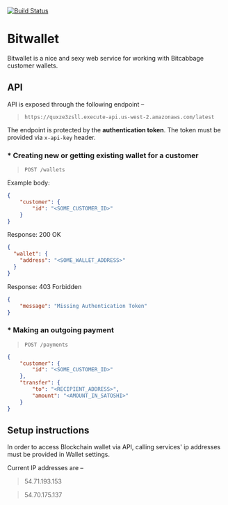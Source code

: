 [![Build Status](https://travis-ci.org/bitcabbage/bitwallet.svg?branch=master)](https://travis-ci.org/bitcabbage/bitwallet)

# Bitwallet
Bitwallet is a nice and sexy web service for working with Bitcabbage customer wallets.


## API
API is exposed through the following endpoint – 
> `https://quxze3zsll.execute-api.us-west-2.amazonaws.com/latest`

The endpoint is protected by the **authentication token**. The token must be provided via `x-api-key` header.

### * Creating new or getting existing wallet for a customer 

> `POST /wallets`

Example body:

```json 
{
    "customer": {
        "id": "<SOME_CUSTOMER_ID>"
    }
}
```
Response: 200 OK

```json
{
  "wallet": {
    "address": "<SOME_WALLET_ADDRESS>"
  }
}
```
Response: 403 Forbidden
```json
{
    "message": "Missing Authentication Token"
}
```
### * Making an outgoing payment
  
> `POST /payments`

```json 
{
    "customer": {
        "id": "<SOME_CUSTOMER_ID>"
    },
    "transfer": {
        "to": "<RECIPIENT_ADDRESS>",
        "amount": "<AMOUNT_IN_SATOSHI>"
    }
}
```

## Setup instructions
In order to access Blockchain wallet via API, calling services' ip addresses must be provided in Wallet settings.

Current IP addresses are –

> 54.71.193.153

> 54.70.175.137
